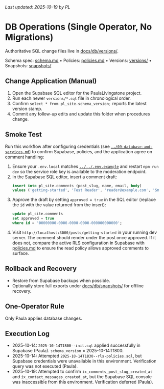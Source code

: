 _Last updated: 2025-10-19 by PL_

# DB Operations (Single Operator, No Migrations)

Authoritative SQL change files live in [docs/db/versions/](./versions/).

Schema spec: [schema.md](./schema.md) • Policies: [policies.md](./policies.md) • Versions: [versions/](./versions/) • Snapshots: [snapshots/](./snapshots/)

## Change Application (Manual)

1. Open the Supabase SQL editor for the PaulaLivingstone project.
2. Run each newer `versions/*.sql` file in chronological order.
3. Confirm `select * from pl_site.schema_version;` reports the latest version stamp.
4. Commit any follow-up edits and update this folder when procedures change.

## Smoke Test

Run this workflow after configuring credentials (see [`../09-database-and-services.md`](../09-database-and-services.md)) to confirm Supabase, policies, and the application agree on comment handling:

1. Ensure your `.env.local` matches [`../../.env.example`](../../.env.example) and restart `npm run dev` so the service role key is available to the moderation endpoint.
2. In the Supabase SQL editor, insert a comment draft:
   ```sql
   insert into pl_site.comments (post_slug, name, email, body)
   values ('getting-started', 'Test Reader', 'reader@example.com', 'Smoke test comment');
   ```
3. Approve the draft by setting `approved = true` in the SQL editor (replace the `id` with the value returned from the insert):
   ```sql
   update pl_site.comments
   set approved = true
   where id = '00000000-0000-0000-0000-000000000000';
   ```
4. Visit `http://localhost:3000/posts/getting-started` in your running dev server. The comment should render under the post once approved. If it does not, compare the active RLS configuration in Supabase with [policies.md](./policies.md) to ensure the read policy allows approved comments to surface.

## Rollback and Recovery

- Restore from Supabase backups when possible.
- Optionally store full exports under [docs/db/snapshots/](./snapshots/) for offline recovery.

## One-Operator Rule

Only Paula applies database changes.

## Execution Log

- 2025-10-14: `2025-10-14T1800--init.sql` applied successfully in Supabase (Paula). `schema_version` = 2025-10-14T1800.
- 2025-10-14: Attempted `2025-10-14T1830--rls-policies.sql`, but Supabase credentials were unavailable in this environment. Verification query was not executed (Paula).
- 2025-10-19: Attempted to confirm `ix_comments_post_slug_created_at` and `ix_contact_messages_created_at`, but the Supabase SQL console was inaccessible from this environment. Verification deferred (Paula).
